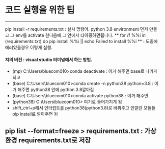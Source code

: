 
# 코드 실행을 위한 팁
----

pip install -r requirements.txt : 설치 명령어. python 3.8 environment 먼저 만들고 그 env를 activate 한다음에 그 안에서 타이핑하면됩니다.
** for /f %%i in (requirements.txt) do pip install %%i || echo Failed to install %%i ** : 도중에 에러있을경우 이렇게 실행.  


#### 지의 버전 : visual studio 터미널에서 하는 방법.
- (mp) C:\Users\bluecom010>conda deactivate : 이거 해주면 base로 나가게 되고 
- (base) C:\Users\bluecom010>conda create -n python38 python=3.8 : 이거 해주면 python38 안에 python 3.8깔아짐 
- (base) C:\Users\bluecom010>conda activate python38 : 이거 해주면
- (python38) C:\Users\bluecom010> 여기로 들어가지게 됨 
- shift_ctrl+p해서 인터럽트를 python38(python3.8)로 바꿔주고 안깔린 모듈들 pip install로 깔아주면 됨 



pip list --format=freeze > requirements.txt : 가상환경 requirements.txt로 저장
----
